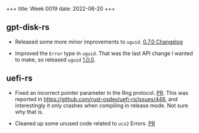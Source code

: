 +++
title: Week 0019
date: 2022-06-20
+++

## gpt-disk-rs

* Released some more minor improvements to `uguid`.
  [0.7.0 Changelog](https://github.com/google/gpt-disk-rs/blob/main/uguid/CHANGELOG.md#070)
  
* Improved the `Error` type in `uguid`. That was the last API change I
  wanted to make, so released `uguid`
  [1.0.0](https://github.com/google/gpt-disk-rs/blob/main/uguid/CHANGELOG.md#100).

## uefi-rs

* Fixed an incorrect pointer parameter in the Rng
  protocol. [PR](https://github.com/rust-osdev/uefi-rs/pull/447). This
  was reported in https://github.com/rust-osdev/uefi-rs/issues/446, and
  interestingly it only crashes when compiling in release mode. Not sure
  why that is.

* Cleaned up some unused code related to `ucs2`
  Errors. [PR](https://github.com/rust-osdev/uefi-rs/pull/450)
